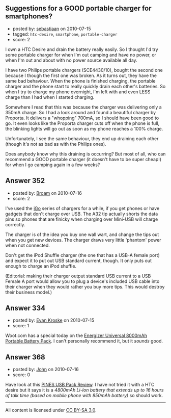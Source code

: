 ## Suggestions for a GOOD portable charger for smartphones?

- posted by: [sebastiaan](https://stackexchange.com/users/-1/90-sebastiaan) on 2010-07-15
- tagged: `htc-desire`, `smartphone`, `portable-charger`
- score: 2

<p>I own a HTC Desire and drain the battery really easily. So I thought I'd try some portable charger for when I'm out camping and have no power, or when I'm out and about with no power source available all day.</p>

<p>I have two Philips portable chargers (SCE4430/10), bought the second one because I though the first one was broken. As it turns out, they have the same bad behaviour. When the phone is finished charging, the portable charger and the phone start to really quickly drain each other's batteries. So when I try to charge my phone overnight, I'm left with and even LESS charge than I had when I started charging.</p>

<p>Somewhere I read that this was because the charger was delivering only a 350mA charge. So I had a look around and found a beautiful charger by Proporta. It delivers a "whopping" 700mA, so I should have been good to go.  It even looks like the Proporta charger cuts off when the phone is full, the blinking lights will go out as soon as my phone reaches a 100% charge. </p>

<p>Unfortunately, I see the same behaviour, they end up draining each other (though it's not as bad as with the Philips ones).</p>

<p>Does anybody know why this draining is occurring? But most of all, who can recommend a GOOD portable charger (it doesn't have to be super cheap!) for when I go camping again in a few weeks? </p>



## Answer 352

- posted by: [Broam](https://stackexchange.com/users/-1/185-broam) on 2010-07-16
- score: 2

<p>I've used the <a href="http://www.igo.com/" rel="nofollow">iGo</a> series of chargers for a while, if you get phones or have gadgets that don't charge over USB. The A32 tip actually shorts the data pins so phones that are finicky when charging over Mini-USB will charge correctly.</p>

<p>The charger is of the idea you buy one wall wart, and change the tips out when you get new devices. The charger draws very little 'phantom' power when not connected.</p>

<p>Don't get the iPod Shuffle charger (the one that has a USB-A female port) and expect it to put out USB standard current, though. It only puts out enough to charge an iPod shuffle.</p>

<p>(Editorial: making their charger output standard USB current to a USB Female A port would allow you to plug a device's included USB cable into their charger when they would rather you buy more tips. This would destroy their business model.)</p>



## Answer 334

- posted by: [Evan Kroske](https://stackexchange.com/users/-1/49-evan-kroske) on 2010-07-15
- score: 1

<p>Woot.com has a special today on the <a href="http://woot.com" rel="nofollow">Energizer Universal 8000mAh Portable Battery Pack</a>. I can't personally recommend it, but it <em>sounds</em> good.</p>



## Answer 368

- posted by: [John](https://stackexchange.com/users/-1/77-john) on 2010-07-16
- score: 0

<p>Have look at this <a href="http://www.skillett.com/technology/charging-on-the-move-pines-usb-rechargeable-backup-battery-pack/" rel="nofollow">PINES USB Pack Review</a>. I have not tried it with a HTC desire but it says it is a <em>4800mAh Li-Ion battery that extends up to 16 hours of talk time (based on mobile phone with 850mAh battery)</em> so should work.</p>




---

All content is licensed under [CC BY-SA 3.0](https://creativecommons.org/licenses/by-sa/3.0/).
